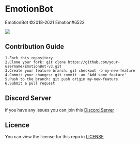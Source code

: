# EmotionBot

EmotionBot ©2018-2021 Emotion#6522

![](https://cdn.discordapp.com/attachments/765441543100170271/834718348822577163/409518_CN78ZWFg.png)

## Contribution Guide

```
1.Fork this repository
2.Clone your fork: git clone https://github.com/your-username/EmotionBot-v3.git
3.Create your feature branch: git checkout -b my-new-feature
4.Commit your changes: git commit -am 'Add some feature'
5.Push to the branch: git push origin my-new-feature
6.Submit a pull request
```

## Discord Server

if you have any issues you can join this [Discord Server](https://discord.gg/SVQVzJq)

## Licence

You can view the license for this repo in [LICENSE](LICENSE)
